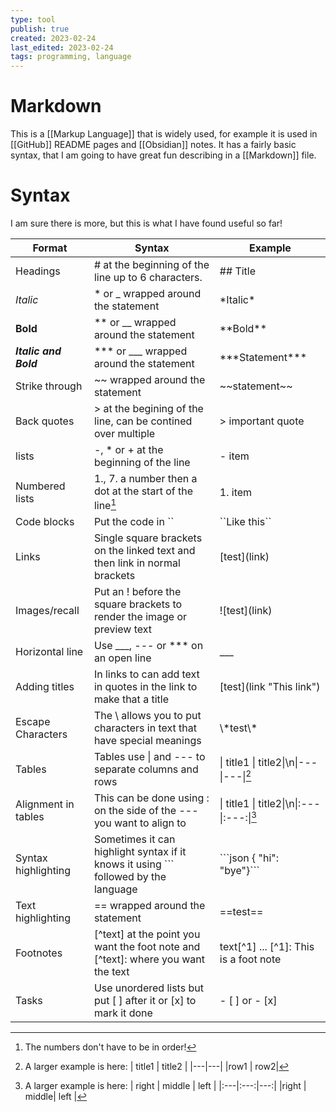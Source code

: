 ```yaml
---
type: tool
publish: true
created: 2023-02-24
last_edited: 2023-02-24
tags: programming, language
---
```

# Markdown

This is a [[Markup Language]] that is widely used, for example it is used in [[GitHub]] README pages and [[Obsidian]] notes. It has a fairly basic syntax, that I am going to have great fun describing in a [[Markdown]] file.

# Syntax
I am sure there is more, but this is what I have found useful so far!

| Format                | Syntax                                                                                  | Example                                              |
| --------------------- | --------------------------------------------------------------------------------------- | ---------------------------------------------------- |
| Headings              | \# at the beginning of the line up to 6 characters.                                     | \#\# Title                                           |
| *Italic*              | \* or \_ wrapped around the statement                                                   | \*Italic\*                                           |
| **Bold**              | \*\* or \_\_ wrapped around the statement                                               | \*\*Bold\*\*                                         |
| ***Italic and Bold*** | \*\*\* or \_\_\_ wrapped around the statement                                           | \*\*\*Statement\*\*\*                                |
| Strike through        | \~\~ wrapped around the statement                                                       | \~\~statement\~\~                                    |
| Back quotes           | \> at the begining of the line, can be contined over multiple                           | \> important quote                                   |
| lists                 | \-, \* or \+ at the beginning of the line                                               | \- item                                              |
| Numbered lists        | 1., 7. a number then a dot at the start of the line[^1]                                 | 1. item                                              |
| Code blocks           | Put the code in \`\`                                                                    | \`\`Like this\`\`                                    |
| Links                 | Single square brackets on the linked text and then link in normal brackets              | \[test\]\(link\)                                     |
| Images/recall         | Put an ! before the square brackets to render the image or preview text                 | \!\[test\]\(link\)                                   |
| Horizontal line       | Use \_\_\_, \-\-\- or \*\*\* on an open line                                            | \_\_\_                                               |
| Adding titles         | In links to can add text in quotes in the link to make that a title                     | \[test\]\(link "This link"\)                         |
| Escape Characters     | The \\ allows you to put characters in text that have special meanings                  | \\\*test\\\*                                         |
| Tables                | Tables use \| and \-\-\- to separate columns and rows                                   | \| title1 \| title2\|\\n\|\-\-\-\|\-\-\-\|[^2]       |
| Alignment in tables   | This can be done using : on the side of the \-\-\- you want to align to                 | \| title1 \| title2\|\\n\|\:\-\-\-\|\:\-\-\-\:\|[^3] |
| Syntax highlighting   | Sometimes it can highlight syntax if it knows it using \`\`\` followed by the language  | \`\`\`json { "hi": "bye"}\`\`\`                      |
| Text highlighting     | \=\= wrapped around the statement                                                       | \=\=test\=\=                                         |
| Footnotes             | \[\^text\] at the point you want the foot note and \[\^text\]\: where you want the text | text\[\^1\] ... \[\^1\]: This is a foot note         |
| Tasks                 | Use unordered lists but put \[ \] after it or \[x\] to mark it done                | \- \[ \] or \- \[x\]                                                     |

[^1]: The numbers don't have to be in order! 

[^2]: A larger example is here:
	\| title1 \| title2 \|
	\|\-\-\-\|\-\-\-\|
	\|row1 \| row2\|

[^3]: A larger example is here:
	\| right \| middle \| left \|
	\|\:\-\-\-\|\:\-\-\-\:\|\-\-\-\:\|
	\|right \| middle\| left \|